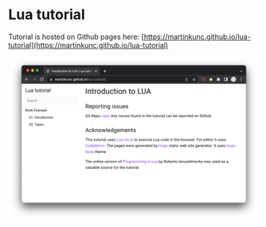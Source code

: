 # Lua tutorial
Tutorial is hosted on Github pages here:
[https://martinkunc.github.io/lua-tutorial](https://martinkunc.github.io/lua-tutorial)


![Lua tutorial screenshot](/lua-tutorial.png "Lua tutorial")
